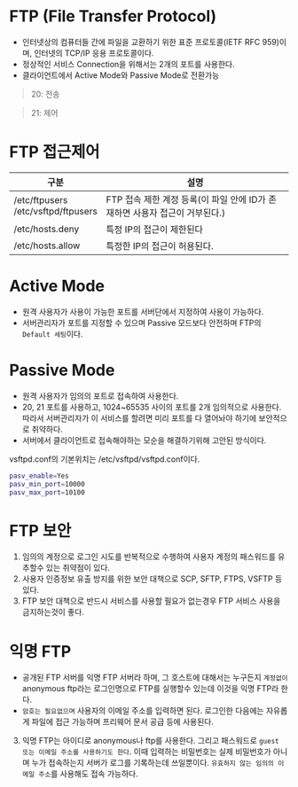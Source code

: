 # FTP (File Transfer Protocol)
* 인터넷상의 컴퓨터들 간에 파일을 교환하기 위한 표준 프로토콜(IETF RFC 959)이며, 인터넷의 TCP/IP 응용 프로토콜이다.  
* 정상적인 서비스 Connection을 위해서는 2개의 포트를 사용한다.
* 클라이언트에서 Active Mode와 Passive Mode로 전환가능

> 20: 전송  

> 21: 제어

# FTP 접근제어

| 구분 | 설명 |
| ---  | ------|
| /etc/ftpusers <br> /etc/vsftpd/ftpusers | FTP 접속 제한 계정 등록(이 파일 안에 ID가 존재하면 사용자 접근이 거부된다.) |
| /etc/hosts.deny | 특정 IP의 접근이 제한된다 |
| /etc/hosts.allow | 특정한 IP의 접근이 허용된다. |

# Active Mode
* 원격 사용자가 사용이 가능한 포트를 서버단에서 지정하여 사용이 가능하다.
* 서버관리자가 포트를 지정할 수 있으며 Passive 모드보다 안전하며 FTP의 `Default 세팅`이다.

# Passive Mode
* 원격 사용자가 임의의 포트로 접속하여 사용한다.
* 20, 21 포트를 사용하고, 1024~65535 사이의 포트를 2개 임의적으로 사용한다. 따라서 서버관리자가 이 서비스를 할려면 미리 포트를 다 열어놔야 하기에 보안적으로 취약하다. 
* 서버에서 클라이언트로 접속해야하는 모순을 해결하기위해 고안된 방식이다.

vsftpd.conf의 기본위치는 /etc/vsftpd/vsftpd.conf이다.
``` bash
pasv_enable=Yes
pasv_min_port=10000
pasv_max_port=10100
```


# FTP 보안
1. 임의의 계정으로 로그인 시도를 반복적으로 수행하여 사용자 계정의 패스워드를 유추할수 있는 취약점이 있다.
2. 사용자 인증정보 유출 방지를 위한 보안 대책으로 SCP, SFTP, FTPS, VSFTP 등 있다.
3. FTP 보안 대책으로 반드시 서비스를 사용할 필요가 없는경우 FTP 서비스 사용을 금지하는것이 좋다.  

# 익명 FTP
* 공개된 FTP 서버를 익명 FTP 서버라 하며, 그 호스트에 대해서는 누구든지 `계정없이` anonymous ftp라는 로그인명으로 FTP를 실행할수 있는데 이것을 익명 FTP라 한다.
* `암호는 필요없으며` 사용자의 이메일 주소를 입력하면 된다. 로그인한 다음에는 자유롭게 파일에 접근 가능하며 프리웨어 문서 공급 등에 사용된다.
3. 익명 FTP는 아이디로 anonymous나 ftp를 사용한다. 그리고 패스워드로 `guest 또는 이메일 주소를 사용하기도 한다`. 이때 입력하는 비밀번호는 실제 비밀번호가 아니며 누가 접속하는지 서버가 로그를 기록하는데 쓰일뿐이다.  `유효하지 않는 임의의 이메일 주소`를 사용해도 접속 가능하다.